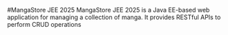 #MangaStore JEE 2025
MangaStore JEE 2025 is a Java EE-based web application for managing a collection of manga. It provides RESTful APIs to perform CRUD operations
